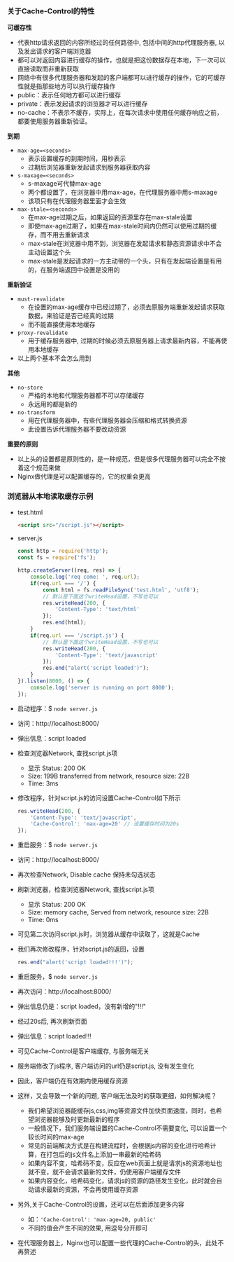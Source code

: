 ### 关于Cache-Control的特性

**可缓存性**

- 代表http请求返回的内容所经过的任何路径中, 包括中间的http代理服务器, 以及发出请求的客户端浏览器
- 都可以对返回内容进行缓存的操作，也就是把这份数据存在本地，下一次可以直接读取而非重新获取
- 网络中有很多代理服务器和发起的客户端都可以进行缓存的操作，它的可缓存性就是指那些地方可以执行缓存操作
- public：表示任何地方都可以进行缓存
- private：表示发起请求的浏览器才可以进行缓存
- no-cache：不表示不缓存，实际上，在每次请求中使用任何缓存响应之前，都要使用服务器重新验证。

**到期**

- `max-age=<seconds>` 
    * 表示设置缓存的到期时间，用秒表示
    * 过期后浏览器重新发起请求到服务器获取内容
- `s-maxage=<seconds>` 
    * s-maxage可代替max-age
    * 两个都设置了，在浏览器中用max-age，在代理服务器中用s-maxage
    * 该项只有在代理服务器里面才会生效
- `max-stale=<seconds>`
    * 在max-age过期之后，如果返回的资源里存在max-stale设置
    * 即使max-age过期了，如果在max-stale时间内仍然可以使用过期的缓存，而不用去重新请求
    * max-stale在浏览器中用不到，浏览器在发起请求和静态资源请求中不会主动设置这个头
    * max-stale是发起请求的一方主动带的一个头，只有在发起端设置是有用的，在服务端返回中设置是没用的

**重新验证**

- `must-revalidate`
    * 在设置的max-age缓存中已经过期了，必须去原服务端重新发起请求获取数据，来验证是否已经真的过期
    * 而不能直接使用本地缓存
- `proxy-revalidate`
    * 用于缓存服务器中, 过期的时候必须去原服务器上请求最新内容，不能再使用本地缓存
- 以上两个基本不会怎么用到

**其他**

- `no-store`
    * 严格的本地和代理服务器都不可以存储缓存
    * 永远用的都是新的
- `no-transform`
    * 用在代理服务器中，有些代理服务器会压缩和格式转换资源
    * 此设置告诉代理服务器不要改动资源

**重要的原则**

- 以上头的设置都是原则性的，是一种规范，但是很多代理服务器可以完全不按着这个规范来做
- Nginx做代理是可以配置缓存的，它的权重会更高

### 浏览器从本地读取缓存示例

- test.html
    ```html
    <script src="/script.js"></script>
    ```

- server.js
    ```js
    const http = require('http');
    const fs = require('fs');

    http.createServer((req, res) => {
        console.log('req come: ', req.url);
        if(req.url === '/') {
            const html = fs.readFileSync('test.html', 'utf8');
            // 默认是下面这个writeHead设置，不写也可以
            res.writeHead(200, {
                'Content-Type': 'text/html'
            });
            res.end(html);
        }
        if(req.url === '/script.js') {
            // 默认是下面这个writeHead设置，不写也可以
            res.writeHead(200, {
                'Content-Type': 'text/javascript'
            });
            res.end("alert('script loaded')");
        }
    }).listen(8000, () => {
        console.log('server is running on port 8000');
    });
    ```

- 启动程序：$ `node server.js`
- 访问：http://localhost:8000/
- 弹出信息：script loaded
- 检查浏览器Network, 查找script.js项
    * 显示 Status: 200 OK
    * Size: 199B transferred from network, resource size: 22B
    * Time: 3ms
- 修改程序，针对script.js的访问设置Cache-Control如下所示
    ```js
    res.writeHead(200, {
        'Content-Type': 'text/javascript',
        'Cache-Control': 'max-age=20' // 设置缓存时间为20s
    });
    ```
- 重启服务：$ `node server.js`
- 访问：http://localhost:8000/
- 再次检查Network, Disable cache 保持未勾选状态
- 刷新浏览器，检查浏览器Network, 查找script.js项
    * 显示 Status: 200 OK
    * Size: memory cache, Served from network, resource size: 22B
    * Time: 0ms
- 可见第二次访问script.js时，浏览器从缓存中读取了，这就是Cache
- 我们再次修改程序，针对script.js的返回，设置
    ```js
    res.end("alert('script loaded!!!')");
    ```
- 重启服务，$ `node server.js`
- 再次访问：http://localhost:8000/
- 弹出信息仍是：script loaded，没有新增的"!!!"
- 经过20s后, 再次刷新页面
- 弹出信息：script loaded!!!
- 可见Cache-Control是客户端缓存, 与服务端无关
- 服务端修改了js程序, 客户端访问的url仍是script.js, 没有发生变化
- 因此，客户端仍在有效期内使用缓存资源
- 这样，又会导致一个新的问题, 客户端无法及时的获取更细，如何解决呢？
    * 我们希望浏览器能缓存js,css,img等资源文件加快页面速度，同时，也希望浏览器能够及时更新最新的程序
    * 一般情况下，我们服务端设置的Cache-Control不需要变化, 可以设置一个较长时间的max-age
    * 常见的前端解决方式是在构建流程时，会根据js内容的变化进行哈希计算，在打包后的js文件名上添加一串最新的哈希码
    * 如果内容不变，哈希码不变，反应在web页面上就是请求js的资源地址也就不变，就不会请求最新的文件，仍使用客户端缓存文件
    * 如果内容变化，哈希码变化，请求js的资源的路径发生变化，此时就会自动请求最新的资源，不会再使用缓存资源
- 另外,关于Cache-Control的设置，还可以在后面添加更多内容
    * 如：`'Cache-Control': 'max-age=20, public'`
    * 不同的值会产生不同的效果, 用逗号分开即可
- 在代理服务器上，Nginx也可以配置一些代理的Cache-Control的头，此处不再赘述